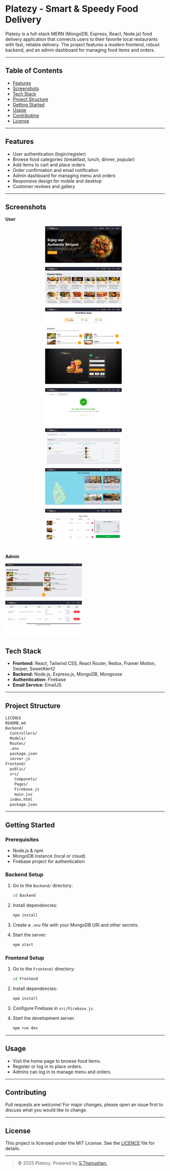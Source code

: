 # Platezy - Smart & Speedy Food Delivery

Platezy is a full-stack MERN (MongoDB, Express, React, Node.js) food delivery application that connects users to their favorite local restaurants with fast, reliable delivery. The project features a modern frontend, robust backend, and an admin dashboard for managing food items and orders.

---

## Table of Contents

- [Features](#features)
- [Screenshots](#screenshots)
- [Tech Stack](#tech-stack)
- [Project Structure](#project-structure)
- [Getting Started](#getting-started)
- [Usage](#usage)
- [Contributing](#contributing)
- [License](#license)

---

## Features

- User authentication (login/register)
- Browse food categories (breakfast, lunch, dinner, popular)
- Add items to cart and place orders
- Order confirmation and email notification
- Admin dashboard for managing menu and orders
- Responsive design for mobile and desktop
- Customer reviews and gallery

---

## Screenshots

**User**

<p align="center">
  <img src="./Frontend/public/01.webp" alt="Home Page" width="48%" style="margin-right: 10px; margin-bottom: 10px;">
  <img src="./Frontend/public/02.webp" alt="Home Page" width="48%" style="margin-right: 10px; margin-bottom: 10px;">
  <img src="./Frontend/public/03.webp" alt="Home Page" width="48%" style="margin-right: 10px; margin-bottom: 10px;">
  <img src="./Frontend/public/04.webp" alt="Home Page" width="48%" style="margin-right: 10px; margin-bottom: 10px;">
  <img src="./Frontend/public/05.webp" alt="Home Page" width="48%" style="margin-right: 10px; margin-bottom: 10px;">
  <img src="./Frontend/public/06.webp" alt="Home Page" width="48%" style="margin-right: 10px; margin-bottom: 10px;">
  <img src="./Frontend/public/07.webp" alt="Home Page" width="48%" style="margin-right: 10px; margin-bottom: 10px;">
  <img src="./Frontend/public/08.webp" alt="Home Page" width="48%" style="margin-right: 10px; margin-bottom: 10px;">
</p>

**Admin**

<img src="./Frontend/public/09.webp" alt="Home Page" width="48%" style="margin-right: 10px;">
  <img src="./Frontend/public/10.webp" alt="Home Page" width="48%" style="margin-right: 10px; ;">


## Tech Stack

- **Frontend:** React, Tailwind CSS, React Router, Redux, Framer Motion, Swiper, SweetAlert2
- **Backend:** Node.js, Express.js, MongoDB, Mongoose
- **Authentication:** Firebase
- **Email Service:** EmailJS

---

## Project Structure

```
LICENCE
README.md
Backend/
  Controllers/
  Models/
  Routes/
  .env
  package.json
  server.js
Frontend/
  public/
  src/
    Componets/
    Pages/
    Firebase.js
    main.jsx
  index.html
  package.json
```

---

## Getting Started

### Prerequisites

- Node.js & npm
- MongoDB instance (local or cloud)
- Firebase project for authentication

### Backend Setup

1. Go to the `Backend/` directory:
   ```sh
   cd Backend
   ```
2. Install dependencies:
   ```sh
   npm install
   ```
3. Create a `.env` file with your MongoDB URI and other secrets.

4. Start the server:
   ```sh
   npm start
   ```

### Frontend Setup

1. Go to the `Frontend/` directory:
   ```sh
   cd Frontend
   ```
2. Install dependencies:
   ```sh
   npm install
   ```
3. Configure Firebase in `src/Firebase.js`.

4. Start the development server:
   ```sh
   npm run dev
   ```

---

## Usage

- Visit the home page to browse food items.
- Register or log in to place orders.
- Admins can log in to manage menu and orders.

---

## Contributing

Pull requests are welcome! For major changes, please open an issue first to discuss what you would like to change.

---

## License

This project is licensed under the MIT License. See the [LICENCE](LICENCE) file for details.

---

> © 2025 Platezy. Powered by [S.Thanushan.](https://github.com/Thanushangit/3year-MERN-Food-Delivery-Final-Project.git)
